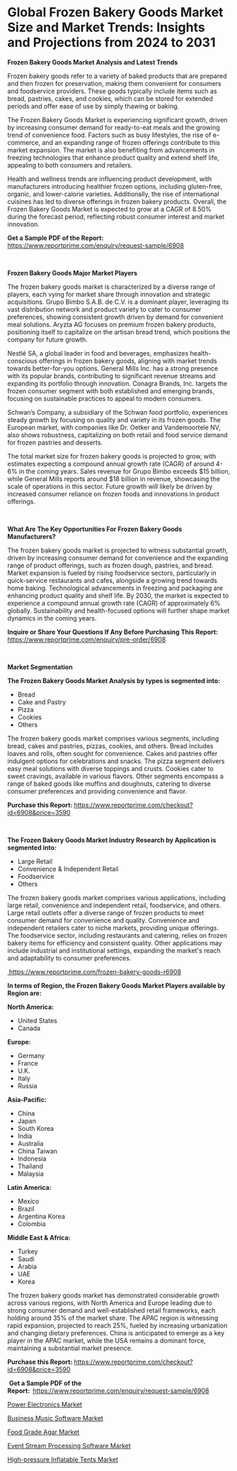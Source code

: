 <p><h1>Global Frozen Bakery Goods Market Size and Market Trends: Insights and Projections from 2024 to 2031</h1></p><p><strong>Frozen Bakery Goods Market Analysis and Latest Trends</strong></p>
<p><p>Frozen bakery goods refer to a variety of baked products that are prepared and then frozen for preservation, making them convenient for consumers and foodservice providers. These goods typically include items such as bread, pastries, cakes, and cookies, which can be stored for extended periods and offer ease of use by simply thawing or baking.</p><p>The Frozen Bakery Goods Market is experiencing significant growth, driven by increasing consumer demand for ready-to-eat meals and the growing trend of convenience food. Factors such as busy lifestyles, the rise of e-commerce, and an expanding range of frozen offerings contribute to this market expansion. The market is also benefiting from advancements in freezing technologies that enhance product quality and extend shelf life, appealing to both consumers and retailers.</p><p>Health and wellness trends are influencing product development, with manufacturers introducing healthier frozen options, including gluten-free, organic, and lower-calorie varieties. Additionally, the rise of international cuisines has led to diverse offerings in frozen bakery products. Overall, the Frozen Bakery Goods Market is expected to grow at a CAGR of 8.50% during the forecast period, reflecting robust consumer interest and market innovation.</p></p>
<p><strong>Get a Sample PDF of the Report:&nbsp;</strong> <a href="https://www.reportprime.com/enquiry/request-sample/6908">https://www.reportprime.com/enquiry/request-sample/6908</a></p>
<p>&nbsp;</p>
<p><strong>Frozen Bakery Goods Major Market Players</strong></p>
<p><p>The frozen bakery goods market is characterized by a diverse range of players, each vying for market share through innovation and strategic acquisitions. Grupo Bimbo S.A.B. de C.V. is a dominant player, leveraging its vast distribution network and product variety to cater to consumer preferences, showing consistent growth driven by demand for convenient meal solutions. Aryzta AG focuses on premium frozen bakery products, positioning itself to capitalize on the artisan bread trend, which positions the company for future growth.</p><p>Nestlé SA, a global leader in food and beverages, emphasizes health-conscious offerings in frozen bakery goods, aligning with market trends towards better-for-you options. General Mills Inc. has a strong presence with its popular brands, contributing to significant revenue streams and expanding its portfolio through innovation. Conagra Brands, Inc. targets the frozen consumer segment with both established and emerging brands, focusing on sustainable practices to appeal to modern consumers.</p><p>Schwan’s Company, a subsidiary of the Schwan food portfolio, experiences steady growth by focusing on quality and variety in its frozen goods. The European market, with companies like Dr. Oetker and Vandemoortele NV, also shows robustness, capitalizing on both retail and food service demand for frozen pastries and desserts.</p><p>The total market size for frozen bakery goods is projected to grow, with estimates expecting a compound annual growth rate (CAGR) of around 4-6% in the coming years. Sales revenue for Grupo Bimbo exceeds $15 billion, while General Mills reports around $18 billion in revenue, showcasing the scale of operations in this sector. Future growth will likely be driven by increased consumer reliance on frozen foods and innovations in product offerings.</p></p>
<p>&nbsp;</p>
<p><strong>What Are The Key Opportunities For Frozen Bakery Goods Manufacturers?</strong></p>
<p><p>The frozen bakery goods market is projected to witness substantial growth, driven by increasing consumer demand for convenience and the expanding range of product offerings, such as frozen dough, pastries, and bread. Market expansion is fueled by rising foodservice sectors, particularly in quick-service restaurants and cafes, alongside a growing trend towards home baking. Technological advancements in freezing and packaging are enhancing product quality and shelf life. By 2030, the market is expected to experience a compound annual growth rate (CAGR) of approximately 6% globally. Sustainability and health-focused options will further shape market dynamics in the coming years.</p></p>
<p><strong>Inquire or Share Your Questions If Any Before Purchasing This Report:</strong> <a href="https://www.reportprime.com/enquiry/pre-order/6908">https://www.reportprime.com/enquiry/pre-order/6908</a></p>
<p>&nbsp;</p>
<p><strong>Market Segmentation</strong></p>
<p><strong>The Frozen Bakery Goods Market Analysis by types is segmented into:</strong></p>
<p><ul><li>Bread</li><li>Cake and Pastry</li><li>Pizza</li><li>Cookies</li><li>Others</li></ul></p>
<p><p>The frozen bakery goods market comprises various segments, including bread, cakes and pastries, pizzas, cookies, and others. Bread includes loaves and rolls, often sought for convenience. Cakes and pastries offer indulgent options for celebrations and snacks. The pizza segment delivers easy meal solutions with diverse toppings and crusts. Cookies cater to sweet cravings, available in various flavors. Other segments encompass a range of baked goods like muffins and doughnuts, catering to diverse consumer preferences and providing convenience and flavor.</p></p>
<p><strong>Purchase this Report:&nbsp;</strong><a href="https://www.reportprime.com/checkout?id=6908&price=3590">https://www.reportprime.com/checkout?id=6908&price=3590</a></p>
<p>&nbsp;</p>
<p><strong>The Frozen Bakery Goods Market Industry Research by Application is segmented into:</strong></p>
<p><ul><li>Large Retail</li><li>Convenience & Independent Retail</li><li>Foodservice</li><li>Others</li></ul></p>
<p><p>The frozen bakery goods market comprises various applications, including large retail, convenience and independent retail, foodservice, and others. Large retail outlets offer a diverse range of frozen products to meet consumer demand for convenience and quality. Convenience and independent retailers cater to niche markets, providing unique offerings. The foodservice sector, including restaurants and catering, relies on frozen bakery items for efficiency and consistent quality. Other applications may include industrial and institutional settings, expanding the market's reach and adaptability to consumer preferences.</p></p>
<p><a href="https://www.reportprime.com/frozen-bakery-goods-r6908">&nbsp;https://www.reportprime.com/frozen-bakery-goods-r6908</a></p>
<p><strong>In terms of Region, the Frozen Bakery Goods Market Players available by Region are:</strong></p>
<p>
    <p> <strong> North America: </strong>
        <ul>
            <li>United States</li>
            <li>Canada</li>
        </ul>
        </p> 
    <p> <strong> Europe: </strong>
        <ul>
            <li>Germany</li>
            <li>France</li>
            <li>U.K.</li>
            <li>Italy</li>
            <li>Russia</li>
        </ul>
        </p> 
    <p> <strong> Asia-Pacific: </strong>
        <ul>
            <li>China</li>
            <li>Japan</li>
            <li>South Korea</li>
            <li>India</li>
            <li>Australia</li>
            <li>China Taiwan</li>
            <li>Indonesia</li>
            <li>Thailand</li>
            <li>Malaysia</li>
        </ul>
        </p> 
    <p> <strong> Latin America: </strong>
        <ul>
            <li>Mexico</li>
            <li>Brazil</li>
            <li>Argentina Korea</li>
            <li>Colombia</li>
        </ul>
        </p> 
    <p> <strong> Middle East & Africa: </strong>
        <ul>
            <li>Turkey</li>
            <li>Saudi</li>
            <li>Arabia</li>
            <li>UAE</li>
            <li>Korea</li>
        </ul>
    </p>
    </p>
<p><p>The frozen bakery goods market has demonstrated considerable growth across various regions, with North America and Europe leading due to strong consumer demand and well-established retail frameworks, each holding around 35% of the market share. The APAC region is witnessing rapid expansion, projected to reach 25%, fueled by increasing urbanization and changing dietary preferences. China is anticipated to emerge as a key player in the APAC market, while the USA remains a dominant force, maintaining a substantial market presence.</p></p>
<p><strong>Purchase this Report: </strong><a href="https://www.reportprime.com/checkout?id=6908&price=3590">https://www.reportprime.com/checkout?id=6908&price=3590</a></p>
<p>&nbsp;<strong>Get a Sample PDF of the Report:&nbsp;&nbsp;</strong><a href="https://www.reportprime.com/enquiry/request-sample/6908">https://www.reportprime.com/enquiry/request-sample/6908</a></p>
<p><strong></strong></p>
<p><p><a href="https://www.linkedin.com/pulse/global-market-pulse-trends-growth-analysis-power-electronics-zjz5c?trackingId=mFgiC17MSL%2BcuAiWU%2Bu0dA%3D%3D">Power Electronics Market</a></p><p><a href="https://medium.com/@welsonwiden94552/business-music-software-market-evolution-global-trends-and-regional-dynamics-2024-2031-d40ec857361f">Business Music Software Market</a></p><p><a href="https://github.com/JamesCox407/Market-Research-Report-List-1/blob/main/food-grade-agar-market.md">Food Grade Agar Market</a></p><p><a href="https://medium.com/@welsonwiden94552/emerging-market-trends-and-regional-analysis-of-event-stream-processing-software-market-forecasted-26325144c5b3">Event Stream Processing Software Market</a></p><p><a href="https://issuu.com/reportprime-2/docs/high-pressure-inflatable-tents-mark_1a2813eadbd111">High-pressure Inflatable Tents Market</a></p></p>